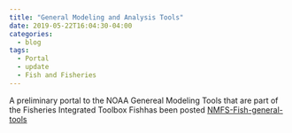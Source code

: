 ```yaml
---
title: "General Modeling and Analysis Tools"
date: 2019-05-22T16:04:30-04:00
categories:
  - blog
tags:
  - Portal
  - update
  - Fish and Fisheries
---
```


A preliminary portal to the NOAA Genereal Modeling Tools that are part of the Fisheries Integrated Toolbox Fishhas been posted
[NMFS-Fish-general-tools](https://nmfs-fish-general-tools.github.io)




